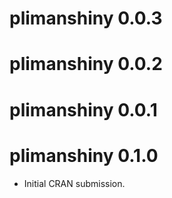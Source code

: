 # plimanshiny 0.0.3

# plimanshiny 0.0.2

# plimanshiny 0.0.1

# plimanshiny 0.1.0

* Initial CRAN submission.
